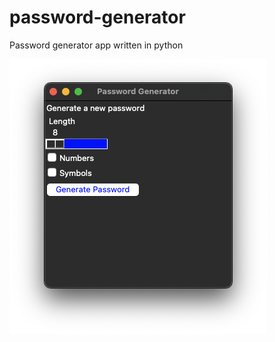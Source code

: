 # password-generator
Password generator app written in python

![screenshot](./assets/img/screenshot.png)
